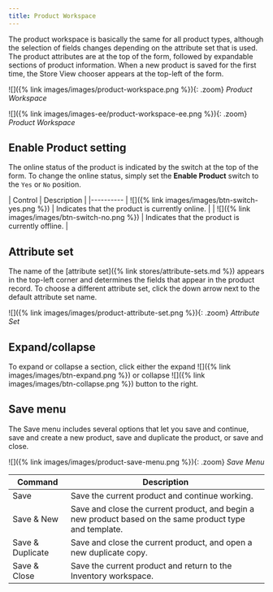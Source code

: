 ```yaml
---
title: Product Workspace
---
```


The product workspace is basically the same for all product types, although the selection of fields changes depending on the attribute set that is used. The product attributes are at the top of the form, followed by expandable sections of product information. When a new product is saved for the first time, the Store View chooser appears at the top-left of the form.

<!--{% if "Default.CE Only" contains site.edition %}-->
![]({% link images/images/product-workspace.png %}){: .zoom}
_Product Workspace_
<!--{% endif %}-->
<!--{% if "Default.EE-B2B" contains site.edition %}-->
![]({% link images/images-ee/product-workspace-ee.png %}){: .zoom}
_Product Workspace_
<!--{% endif %}-->

## Enable Product setting

The online status of the product is indicated by the switch at the top of the form. To change the online status, simply set the **Enable Product** switch to the `Yes` or `No` position.

| Control | Description |
|----------
| ![]({% link images/images/btn-switch-yes.png %}) | Indicates that the product is currently online. |
| ![]({% link images/images/btn-switch-no.png %}) | Indicates that the product is currently offline. |

## Attribute set

The name of the [attribute set]({% link stores/attribute-sets.md %}) appears in the top-left corner and determines the fields that appear in the product record. To choose a different attribute set, click the down arrow next to the default attribute set name.

![]({% link images/images/product-attribute-set.png %}){: .zoom}
_Attribute Set_

## Expand/collapse

To expand or collapse a section, click either the expand ![]({% link images/images/btn-expand.png %}) or collapse ![]({% link images/images/btn-collapse.png %}) button to the right.

## Save menu

The Save menu includes several options that let you save and continue, save and create a new product, save and duplicate the product, or save and close.

![]({% link images/images/product-save-menu.png %}){: .zoom}
_Save Menu_

|Command|Description|
|--- |--- |
|Save|Save the current product and continue working.|
|Save & New|Save and close the current product, and begin a new product based on the same product type and template.|
|Save & Duplicate|Save and close the current product, and open a new duplicate copy.|
|Save & Close|Save the current product and return to the Inventory workspace.|
